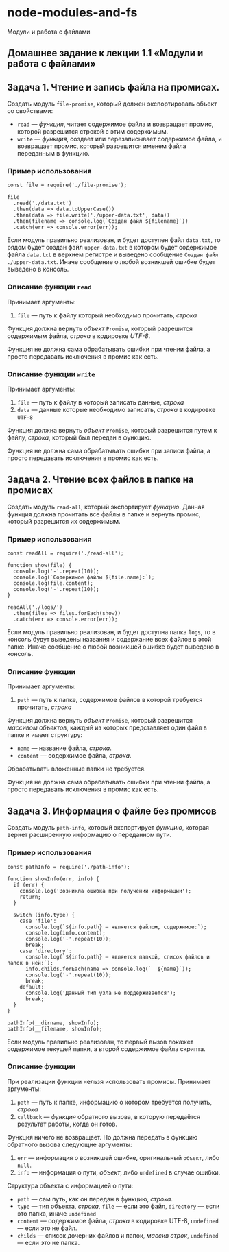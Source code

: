 # node-modules-and-fs
Модули и работа с файлами



<article>

# Домашнее задание к лекции 1.1 «Модули и работа с файлами»

<section>

## Задача 1\. Чтение и запись файла на промисах.

Создать модуль `file-promise`, который должен экспортировать объект со свойствами:

*   `read` — _функция_, читает содержимое файла и возвращает промис, которой разрешится строкой с этим содержимым.
*   `write` — _функция_, создает или перезаписывает содержимое файла, и возвращает промис, который разрешится именем файла переданным в функцию.

### Пример использования

    const file = require('./file-promise');

    file
      .read('./data.txt')
      .then(data => data.toUpperCase())
      .then(data => file.write('./upper-data.txt', data))
      .then(filename => console.log(`Создан файл ${filename}`))
      .catch(err => console.error(err));

Если модуль правильно реализован, и будет доступен файл `data.txt`, то рядом будет создан файл `upper-data.txt` в котором будет содержимое файла `data.txt` в верхнем регистре и выведено сообщение `Создан файл ./upper-data.txt`. Иначе сообщение о любой возникшей ошибке будет выведено в консоль.

### Описание функции `read`

Принимает аргументы:

1.  `file` — путь к файлу который необходимо прочитать, _строка_

Функция должна вернуть _объект_ `Promise`, который разрешится содержимым файла, _строка_ в кодировке _UTF-8_.

Функция не должна сама обрабатывать ошибки при чтении файла, а просто передавать исключения в промис как есть.

### Описание функции `write`

Принимает аргументы:

1.  `file` — путь к файлу в который записать данные, _строка_
2.  `data` — данные которые необходимо записать, _строка_ в кодировке `UTF-8`

Функция должна вернуть _объект_ `Promise`, который разрешится путем к файлу, _строка_, который был передан в функцию.

Функция не должна сама обрабатывать ошибки при записи файла, а просто передавать исключения в промис как есть.

</section>

<section>

## Задача 2\. Чтение всех файлов в папке на промисах

Создать модуль `read-all`, который экспортирует _функцию_. Данная функция должна прочитать все файлы в папке и вернуть промис, который разрешится их содержимым.

### Пример использования

    const readAll = require('./read-all');

    function show(file) {
      console.log('-'.repeat(10));
      console.log(`Содержимое файлы ${file.name}:`);
      console.log(file.content);
      console.log('-'.repeat(10));
    }

    readAll('./logs/')
      .then(files => files.forEach(show))
      .catch(err => console.error(err));

Если модуль правильно реализован, и будет доступна папка `logs`, то в консоль будут выведены названия и содержание всех файлов в этой папке. Иначе сообщение о любой возникшей ошибке будет выведено в консоль.

### Описание функции

Принимает аргументы:

1.  `path` — путь к папке, содержимое файлов в которой требуется прочитать, _строка_

Функция должна вернуть _объект_ `Promise`, который разрешится _массивом объектов_, каждый из которых представляет один файл в папке и имеет структуру:

*   `name` — название файла, _строка_.
*   `content` — содержимое файла, _строка_.

Обрабатывать вложенные папки не требуется.

Функция не должна сама обрабатывать ошибки при чтении файла, а просто передавать исключения в промис как есть.

</section>

<section>

## Задача 3\. Информация о файле без промисов

Создать модуль `path-info`, который экспортирует _функцию_, которая вернет расширенную информацию о переданном пути.

### Пример использования

    const pathInfo = require('./path-info');

    function showInfo(err, info) {
      if (err) {
        console.log('Возникла ошибка при получении информации');
        return;
      }

      switch (info.type) {
        case 'file':
          console.log(`${info.path} — является файлом, содержимое:`);
          console.log(info.content);
          console.log('-'.repeat(10));
          break;
        case 'directory':
          console.log(`${info.path} — является папкой, список файлов и папок в ней:`);
          info.childs.forEach(name => console.log(`  ${name}`));
          console.log('-'.repeat(10));
          break;
        default:
          console.log('Данный тип узла не поддерживается');
          break;
      }
    }

    pathInfo(__dirname, showInfo);
    pathInfo(__filename, showInfo);

Если модуль правильно реализован, то первый вызов покажет содержимое текущей папки, а второй содержимое файла скрипта.

### Описание функции

При реализации функции нельзя использовать промисы. Принимает аргументы:

1.  `path` — путь к папке, информацию о котором требуется получить, _строка_
2.  `callback` — _функция_ обратного вызова, в которую передаётся результат работы, когда он готов.

Функция ничего не возвращает. Но должна передать в функцию обратного вызова следующие аргументы:

1.  `err` — информация о возникшей ошибке, оригинальный `объект`, либо `null`.
2.  `info` — информация о пути, _объект_, либо `undefined` в случае ошибки.

Структура объекта с информацией о пути:

*   `path` — сам путь, как он передан в функцию, _строка_.
*   `type` — тип объекта, _строка_, `file` — если это файл, `directory` — если это папка, иначе `undefined`
*   `content` — содержимое файла, _строка_ в кодировке UTF-8, `undefined` — если это не файл.
*   `childs` — список дочерних файлов и папок, _массив строк_, `undefined` — если это не папка.

</section>

</article>
